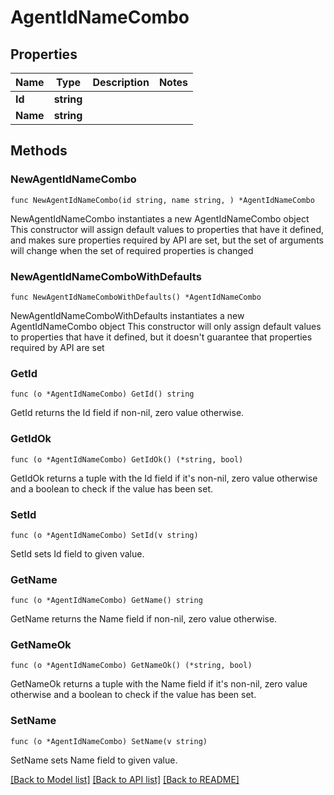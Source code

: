 # AgentIdNameCombo

## Properties

Name | Type | Description | Notes
------------ | ------------- | ------------- | -------------
**Id** | **string** |  | 
**Name** | **string** |  | 

## Methods

### NewAgentIdNameCombo

`func NewAgentIdNameCombo(id string, name string, ) *AgentIdNameCombo`

NewAgentIdNameCombo instantiates a new AgentIdNameCombo object
This constructor will assign default values to properties that have it defined,
and makes sure properties required by API are set, but the set of arguments
will change when the set of required properties is changed

### NewAgentIdNameComboWithDefaults

`func NewAgentIdNameComboWithDefaults() *AgentIdNameCombo`

NewAgentIdNameComboWithDefaults instantiates a new AgentIdNameCombo object
This constructor will only assign default values to properties that have it defined,
but it doesn't guarantee that properties required by API are set

### GetId

`func (o *AgentIdNameCombo) GetId() string`

GetId returns the Id field if non-nil, zero value otherwise.

### GetIdOk

`func (o *AgentIdNameCombo) GetIdOk() (*string, bool)`

GetIdOk returns a tuple with the Id field if it's non-nil, zero value otherwise
and a boolean to check if the value has been set.

### SetId

`func (o *AgentIdNameCombo) SetId(v string)`

SetId sets Id field to given value.


### GetName

`func (o *AgentIdNameCombo) GetName() string`

GetName returns the Name field if non-nil, zero value otherwise.

### GetNameOk

`func (o *AgentIdNameCombo) GetNameOk() (*string, bool)`

GetNameOk returns a tuple with the Name field if it's non-nil, zero value otherwise
and a boolean to check if the value has been set.

### SetName

`func (o *AgentIdNameCombo) SetName(v string)`

SetName sets Name field to given value.



[[Back to Model list]](../README.md#documentation-for-models) [[Back to API list]](../README.md#documentation-for-api-endpoints) [[Back to README]](../README.md)


